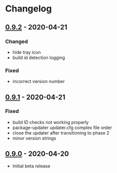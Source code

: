 # Changelog

## [0.9.2] - 2020-04-21

### Changed

- hide tray icon
- build id detection logging

### Fixed

- incorrect version number

## [0.9.1] - 2020-04-21

### Fixed

- build ID checks not working properly
- package-updater updater.cfg complex file order
- close the updater after transitioning to phase 2
- minor version strings

## [0.9.0] - 2020-04-20

- Initial beta release

[0.9.0]: https://github.com/smash64-dev/package-updater/releases/tag/v0.9.0
[0.9.1]: https://github.com/smash64-dev/package-updater/releases/tag/v0.9.1
[0.9.2]: https://github.com/smash64-dev/package-updater/releases/tag/v0.9.2
